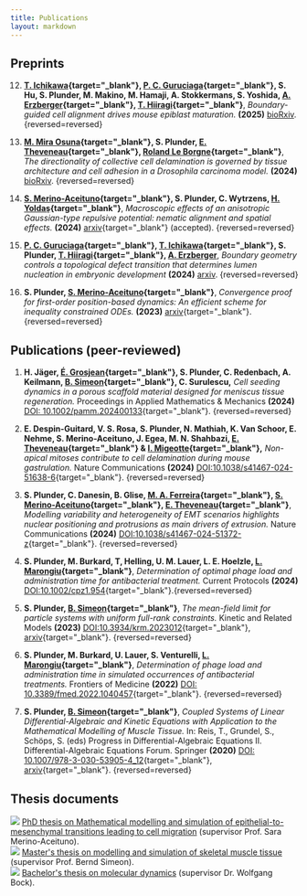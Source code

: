 ```yaml
---
title: Publications
layout: markdown 
---
```





## Preprints

12. **[T. Ichikawa](https://ashbi.kyoto-u.ac.jp/member/takafumi-ichikawa/){target="_blank"}, [P. C. Guruciaga](https://sites.google.com/view/pamelaguruciaga/home){target="_blank"}, S. Hu, S. Plunder, M. Makino, M. Hamaji, A. Stokkermans, S. Yoshida, [A. Erzberger](https://www.embl.org/people/person/anna-erzberger/){target="_blank"}, [T. Hiiragi](https://ashbi.kyoto-u.ac.jp/research-group/hiiragi-group/){target="_blank"}**, _Boundary-guided cell alignment drives mouse epiblast maturation._ **(2025)** [bioRxiv](https://doi.org/10.1101/2025.04.28.650859).
{reversed=reversed}

11. **[M. Mira Osuna](https://sbcf.fr/en/member/marta-mira-osuna/){target="_blank"}, S. Plunder, [E. Theveneau](https://cbi-toulouse.fr/eng/equipe-theveneau){target="_blank"}, [Roland Le Borgne](https://igdr.univ-rennes.fr/en/roland-le-borgne){target="_blank"}**, _The directionality of collective cell delamination is governed by tissue architecture and cell adhesion in a Drosophila carcinoma model._ **(2024)** [bioRxiv](https://www.biorxiv.org/content/10.1101/2024.10.08.617152v1).
{reversed=reversed}

10. **[S. Merino-Aceituno](https://sites.google.com/view/saramerinoaceituno){target="_blank"}, S. Plunder, C. Wytrzens, [H. Yoldaş](https://sites.google.com/view/havvayoldas/home){target="_blank"}**, _Macroscopic effects of an anisotropic Gaussian-type repulsive potential: nematic alignment and spatial effects._ **(2024)** [arxiv](http://arxiv.org/abs/2410.06740){target="_blank"} (accepted).
{reversed=reversed}

9. **[P. C. Guruciaga](https://sites.google.com/view/pamelaguruciaga/home){target="_blank"}, [T. Ichikawa](https://ashbi.kyoto-u.ac.jp/member/takafumi-ichikawa/){target="_blank"}, S. Plunder, [T. Hiiragi](https://ashbi.kyoto-u.ac.jp/research-group/hiiragi-group/){target="_blank"}, [A. Erzberger](https://www.embl.org/people/person/anna-erzberger/)**, _Boundary geometry controls a topological defect transition that determines lumen nucleation in embryonic development_ **(2024)**
[arxiv](https://arxiv.org/abs/2403.08710).
{reversed=reversed}

8. **S. Plunder, [S. Merino-Aceituno](https://sites.google.com/view/saramerinoaceituno){target="_blank"}**, _Convergence proof for first-order position-based dynamics: An efficient scheme for inequality constrained ODEs._ **(2023)** [arxiv](https://arxiv.org/abs/2310.01215){target="_blank"}.
{reversed=reversed}

## Publications (peer-reviewed)

1. **H. Jäger, [É. Grosjean](https://grosjean1.github.io/){target="_blank"}, S. Plunder, C. Redenbach, A. Keilmann, [B. Simeon](https://www.mathematik.uni-kl.de/en/das/people/head/simeon){target="_blank"}, C. Surulescu,** _Cell seeding dynamics in a porous scaffold material designed for meniscus tissue regeneration._ Proceedings in Applied Mathematics & Mechanics **(2024)** [DOI: 10.1002/pamm.202400133](http://doi.org/10.1002/pamm.202400133){target="_blank"}.
{reversed=reversed}

2. **E. Despin-Guitard, V. S. Rosa, S. Plunder, N. Mathiah, K. Van Schoor, E. Nehme, S. Merino-Aceituno, J. Egea, M. N. Shahbazi, [E. Theveneau](https://cbi-toulouse.fr/eng/equipe-theveneau){target="_blank"} & [I. Migeotte](https://iribhm.org/isabelle-migeotte/){target="_blank"},** _Non-apical mitoses contribute to cell delamination during mouse gastrulation._ Nature Communications **(2024)** [DOI:10.1038/s41467-024-51638-6](https://doi.org/10.1038/s41467-024-51638-6){target="_blank"}.
{reversed=reversed}

2. **S. Plunder, C. Danesin, B. Glise, [M. A. Ferreira](https://marinaaferreira.com/){target="_blank"}, [S. Merino-Aceituno](https://sites.google.com/view/saramerinoaceituno){target="_blank"}, [E. Theveneau](https://cbi-toulouse.fr/eng/equipe-theveneau){target="_blank"}**, _Modelling variability and heterogeneity of EMT scenarios highlights nuclear positioning and protrusions as main drivers of extrusion._ Nature Communications **(2024)** [DOI:10.1038/s41467-024-51372-z](https://doi.org/10.1038/s41467-024-51372-z){target="_blank"}.
{reversed=reversed}

2. **S. Plunder, M. Burkard, T, Helling, U. M. Lauer, L. E. Hoelzle, [L. Marongiu](https://nutritionalbiochemistry.uni-hohenheim.de/en/luigi-marongiu-en){target="_blank"}**, _Determination of optimal phage load and administration time for antibacterial treatment._ Current Protocols **(2024)** [DOI:10.1002/cpz1.954](https://doi.org/10.1002/cpz1.954){target="_blank"}.{reversed=reversed}

2. **S. Plunder, [B. Simeon](https://www.mathematik.uni-kl.de/en/das/people/head/simeon){target="_blank"}**, _The mean-field limit for particle systems with uniform full-rank constraints._ Kinetic and Related Models **(2023)** [DOI:10.3934/krm.2023012](https://www.aimsciences.org/article/doi/10.3934/krm.2023012){target="_blank"}, [arxiv](https://arxiv.org/abs/2203.07249){target="_blank"}.
{reversed=reversed}

2. **S. Plunder, M. Burkard, U. Lauer, S. Venturelli, [L. Marongiu](https://nutritionalbiochemistry.uni-hohenheim.de/en/luigi-marongiu-en){target="_blank"}**, _Determination of phage load and administration time in simulated occurrences of antibacterial treatments._ Frontiers of Medicine **(2022)** [DOI: 10.3389/fmed.2022.1040457](https://doi.org/10.3389/fmed.2022.1040457){target="_blank"}.
{reversed=reversed}

2. **S. Plunder, [B. Simeon](https://www.mathematik.uni-kl.de/en/das/people/head/simeon){target="_blank"}**, _Coupled Systems of Linear Differential-Algebraic and Kinetic Equations with Application to the Mathematical Modelling of Muscle Tissue._
In: Reis, T., Grundel, S., Schöps, S. (eds) Progress in Differential-Algebraic Equations II. Differential-Algebraic Equations Forum. Springer **(2020)** [DOI: 10.1007/978-3-030-53905-4_12](https://doi.org/10.1007/978-3-030-53905-4_12){target="_blank"}, [arxiv](https://arxiv.org/abs/1911.05468){target="_blank"}.
{reversed=reversed}


## Thesis documents

<div class="md:grid md:grid-cols-2 gap-4 md:flex-none flex flex-col-reverse md:max-w-none max-w-xs mx-auto">

<div onclick="location.href='/steffen.plunder/assets/thesis/plunder_phd_thesis.pdf'" class="cursor-pointer drop-shadow-xl">
<img src="{{ 'imgs/phd_thesis_preview.png' | url }}">
<a href="{{ '/assets/thesis/plunder_phd_thesis.pdf'| url }}">PhD thesis on Mathematical modelling and simulation of
epithelial-to-mesenchymal transitions leading to cell migration</a> (supervisor Prof. Sara Merino-Aceituno). 
</div>

<div onclick="location.href='/steffen.plunder/assets/thesis/plunder_masters_thesis.pdf'" class="cursor-pointer drop-shadow-xl">
<img src="{{ 'imgs/master_thesis_preview.png' | url }}">
<a href="{{ '/assets/thesis/plunder_masters_thesis.pdf'| url }}">Master's thesis on modelling and simulation of skeletal muscle tissue</a> (supervisor Prof. Bernd Simeon). 
</div>

<div onclick="location.href='/steffen.plunder/assets/thesis/plunder_bachelor_thesis.pdf'" class="cursor-pointer drop-shadow-xl">
<img src="{{ 'imgs/bachelor_thesis_preview.png' | url }}">
<a href="{{ '/assets/thesis/plunder_bachelor_thesis.pdf'| url }}">Bachelor's thesis on molecular dynamics</a> (supervisor Dr. Wolfgang Bock).
</div>


</div>
